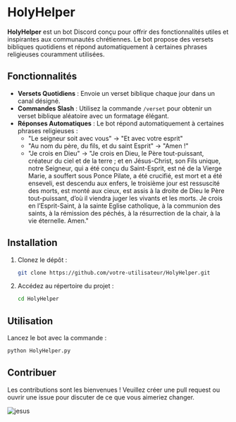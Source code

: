 # HolyHelper

**HolyHelper** est un bot Discord conçu pour offrir des fonctionnalités utiles et inspirantes aux communautés chrétiennes. Le bot propose des versets bibliques quotidiens et répond automatiquement à certaines phrases religieuses couramment utilisées.

## Fonctionnalités

- **Versets Quotidiens** : Envoie un verset biblique chaque jour dans un canal désigné.
- **Commandes Slash** : Utilisez la commande `/verset` pour obtenir un verset biblique aléatoire avec un formatage élégant.
- **Réponses Automatiques** : Le bot répond automatiquement à certaines phrases religieuses :
  - "Le seigneur soit avec vous" -> "Et avec votre esprit"
  - "Au nom du père, du fils, et du saint Esprit" -> "Amen !"
  - "Je crois en Dieu" -> "Je crois en Dieu, le Père tout-puissant, créateur du ciel et de la terre ; et en Jésus-Christ, son Fils unique, notre Seigneur, qui a été conçu du Saint-Esprit, est né de la Vierge Marie, a souffert sous Ponce Pilate, a été crucifié, est mort et a été enseveli, est descendu aux enfers, le troisième jour est ressuscité des morts, est monté aux cieux, est assis à la droite de Dieu le Père tout-puissant, d’où il viendra juger les vivants et les morts. Je crois en l’Esprit-Saint, à la sainte Eglise catholique, à la communion des saints, à la rémission des péchés, à la résurrection de la chair, à la vie éternelle. Amen."

## Installation

1. Clonez le dépôt : 
   ```sh
   git clone https://github.com/votre-utilisateur/HolyHelper.git
2. Accédez au répertoire du projet :
   ```sh
   cd HolyHelper

## Utilisation

Lancez le bot avec la commande : 
   ```sh
   python HolyHelper.py
```
##  Contribuer 

Les contributions sont les bienvenues ! Veuillez créer une pull request ou ouvrir une issue pour discuter de ce que vous aimeriez changer.

![jesus](https://github.com/Elieleche/HolyHelper/assets/91844461/c73dc122-072d-4de2-84f5-892d5cd80c56)
